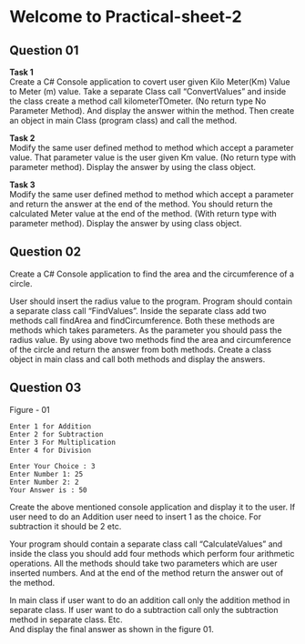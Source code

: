 # Welcome to Practical-sheet-2 

## Question 01

**Task 1** <br/> 
Create a C# Console application to covert user given Kilo Meter(Km) Value to Meter (m) value. Take a separate Class call “ConvertValues” and inside the class create a method call kilometerTOmeter. (No return type No Parameter Method). And display the answer within the method. Then create an object in main Class (program class) and call the method.

**Task 2** <br/>
Modify the same user defined method to method which accept a parameter value. That parameter value is the user given Km value. (No return type with parameter method). Display the answer by using the class object.

**Task 3** <br/> 
Modify the same user defined method to method which accept a parameter and return the answer at the end of the method. You should return the calculated Meter value at the end of the method. (With return type with parameter method). Display the answer by using class object.

## Question 02

Create a C# Console application to find the area and the circumference of a circle.

User should insert the radius value to the program. Program should contain a separate class call “FindValues”. Inside the separate class add two methods call findArea and findCircumference. Both these methods are methods which takes parameters. As the parameter you should pass the radius value. By using above two methods find the area and circumference of the circle and return the answer from both methods. Create a class object in main class and call both methods and display the answers.

## Question 03

Figure - 01 

    Enter 1 for Addition
    Enter 2 for Subtraction
    Enter 3 For Multiplication
    Enter 4 for Division

    Enter Your Choice : 3
    Enter Number 1: 25
    Enter Number 2: 2
    Your Answer is : 50

Create the above mentioned console application and display it to the user. If user need to do an Addition user need to insert 1 as the choice. For subtraction it should be 2 etc.<br/>

Your program should contain a separate class call “CalculateValues” and inside the class you should add four methods which perform four arithmetic operations. All the methods should take two parameters which are user inserted numbers. And at the end of the method return the answer out of the method.<br/>

In main class if user want to do an addition call only the addition method in separate class. If user want to do a subtraction call only the subtraction method in separate class. Etc. <br/>
And display the final answer as shown in the figure 01.
